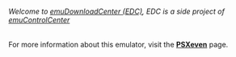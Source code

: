 ###### Welcome to [emuDownloadCenter (EDC)](https://github.com/PhoenixInteractiveNL/emuDownloadCenter/wiki/), EDC is a side project of [emuControlCenter](https://github.com/PhoenixInteractiveNL/emuControlCenter/wiki/)

For more information about this emulator, visit the [**PSXeven**](https://github.com/PhoenixInteractiveNL/emuDownloadCenter/wiki/Emulator-psxeven#menu) page.
